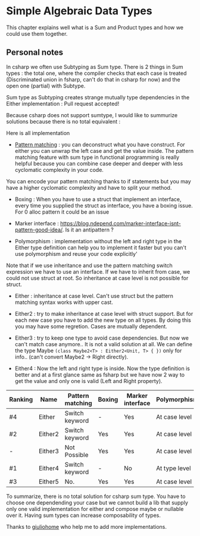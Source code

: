 # Simple Algebraic Data Types

This chapter explains well what is a Sum and Product types and how we could use them together.

## Personal notes
In csharp we often use Subtyping as Sum type. There is 2 things in Sum types : the total one, where the compiler checks that
each case is treated (Discriminated union in fsharp, can't do that in csharp for now) and the open one (partial) with Subtype.

Sum type as Subtyping creates strange mutually type dependencies in the Either implementation : Pull request accepted!

Because csharp does not support sumtype, I would like to summurize solutions because there is no total equivalent :

Here is all implementation

 - [Pattern matching](https://docs.microsoft.com/en-us/dotnet/csharp/pattern-matching) : you can deconstruct what you have construct. 
For either you can unwrap the left case and get the value inside. The pattern matching feature with sum type in functional programming is really helpful because you can combine case deeper and deeper with less cyclomatic complexity in your code.

You can encode your pattern matching thanks to if statements but you may have a higher cyclomatic complexity and have to split your method.

- Boxing : When you have to use a struct that implement an interface, every time you supplied the struct as interface, you have a boxing issue. For 0 alloc pattern it could be an issue

- Marker interface : https://blog.ndepend.com/marker-interface-isnt-pattern-good-idea/. Is it an antipattern ?

- Polymorphism : implementation without the left and right type in the Either type definition can help you to implement it faster but you can't use polymorphism and reuse your code explicitly'

Note that if we use inheritance and use the pattern matching switch expression we have to use an interface. 
If we have to inherit from case, we could not use struct at root. So inheritance at case level is not possible for struct.

- Either : inheritance at case level. Can't use struct but the pattern matching syntax works with upper cast.

- Either2 : try to make inheritance at case level with struct support. 
But for each new case you have to add the new type on all types. By doing this you may have some regretion. 
Cases are mutually dependent. 
- Either3 : try to keep one type to avoid case dependencies. But now we can't match case anymore.. It is not a valid solution at all.
We can define the type Maybe ```(class Maybe2<T> : Either2<Unit, T> { })``` only for info.. (can't convert Maybe2 -> Right directly).
- Either4 : Now the left and right type is inside. Now the type definition is better and at a first glance same as fsharp but 
we have now 2 way to get the value and only one is valid (Left and Right property).

| Ranking | Name          | Pattern matching | Boxing | Marker interface |    Polymorphism    | Support struct |
|---------|---------------|------------------|--------|------------------|--------------------|----------------|
|   #4    | Either        | Switch keyword   |   -    |       Yes        |   At case level    |      No        |
|   #2    | Either2       | Switch keyword   |  Yes   |       Yes        |   At case level    |     Yes        |
| -       | Either3       | Not Possible     |  Yes   |       Yes        |   At case level    |     Yes        |
|   #1    | Either4       | Switch keyword   |   -    |       No         |   At type level    |      No        |
|   #3    | Either5       | No.              |  Yes   |       Yes        |   At case level    |     Yes        |

To summarize, there is no total solution for csharp sum type. You have to choose one dependending your case but we cannot build a lib that supply only one valid implementation for either and compose maybe or nullable over it.
Having sum types can increase composability of types.

Thanks to [giuliohome](https://twitter.com/giuliohome_2017) who help me to add more implementations.
